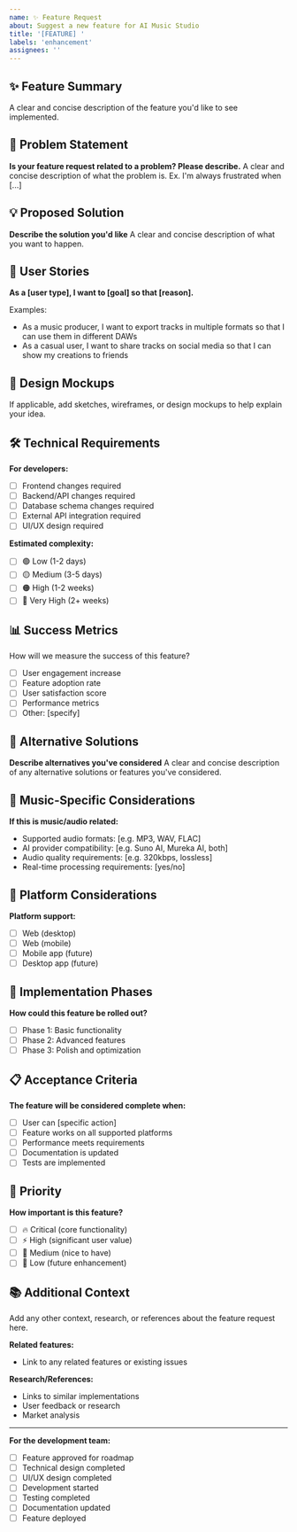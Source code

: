 ```yaml
---
name: ✨ Feature Request
about: Suggest a new feature for AI Music Studio
title: '[FEATURE] '
labels: 'enhancement'
assignees: ''
---
```


## ✨ Feature Summary

A clear and concise description of the feature you'd like to see implemented.

## 🎯 Problem Statement

**Is your feature request related to a problem? Please describe.**
A clear and concise description of what the problem is. Ex. I'm always frustrated when [...]

## 💡 Proposed Solution

**Describe the solution you'd like**
A clear and concise description of what you want to happen.

## 🔄 User Stories

**As a [user type], I want to [goal] so that [reason].**

Examples:
- As a music producer, I want to export tracks in multiple formats so that I can use them in different DAWs
- As a casual user, I want to share tracks on social media so that I can show my creations to friends

## 🎨 Design Mockups

If applicable, add sketches, wireframes, or design mockups to help explain your idea.

## 🛠️ Technical Requirements

**For developers:**
- [ ] Frontend changes required
- [ ] Backend/API changes required
- [ ] Database schema changes required
- [ ] External API integration required
- [ ] UI/UX design required

**Estimated complexity:**
- [ ] 🟢 Low (1-2 days)
- [ ] 🟡 Medium (3-5 days)
- [ ] 🟠 High (1-2 weeks)
- [ ] 🔴 Very High (2+ weeks)

## 📊 Success Metrics

How will we measure the success of this feature?
- [ ] User engagement increase
- [ ] Feature adoption rate
- [ ] User satisfaction score
- [ ] Performance metrics
- [ ] Other: [specify]

## 🔗 Alternative Solutions

**Describe alternatives you've considered**
A clear and concise description of any alternative solutions or features you've considered.

## 🎵 Music-Specific Considerations

**If this is music/audio related:**
- Supported audio formats: [e.g. MP3, WAV, FLAC]
- AI provider compatibility: [e.g. Suno AI, Mureka AI, both]
- Audio quality requirements: [e.g. 320kbps, lossless]
- Real-time processing requirements: [yes/no]

## 📱 Platform Considerations

**Platform support:**
- [ ] Web (desktop)
- [ ] Web (mobile)
- [ ] Mobile app (future)
- [ ] Desktop app (future)

## 🚀 Implementation Phases

**How could this feature be rolled out?**
- [ ] Phase 1: Basic functionality
- [ ] Phase 2: Advanced features
- [ ] Phase 3: Polish and optimization

## 📋 Acceptance Criteria

**The feature will be considered complete when:**
- [ ] User can [specific action]
- [ ] Feature works on all supported platforms
- [ ] Performance meets requirements
- [ ] Documentation is updated
- [ ] Tests are implemented

## 🎯 Priority

**How important is this feature?**
- [ ] 🔥 Critical (core functionality)
- [ ] ⚡ High (significant user value)
- [ ] 📝 Medium (nice to have)
- [ ] 🎁 Low (future enhancement)

## 📚 Additional Context

Add any other context, research, or references about the feature request here.

**Related features:**
- Link to any related features or existing issues

**Research/References:**
- Links to similar implementations
- User feedback or research
- Market analysis

---

**For the development team:**
- [ ] Feature approved for roadmap
- [ ] Technical design completed
- [ ] UI/UX design completed
- [ ] Development started
- [ ] Testing completed
- [ ] Documentation updated
- [ ] Feature deployed